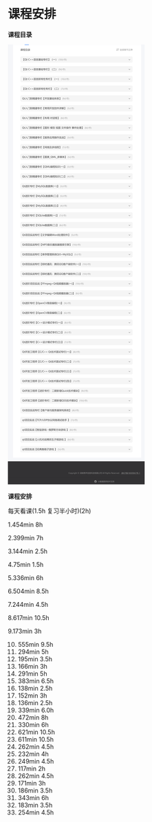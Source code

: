# 课程安排

**课程目录**

![](../assets/课程规划/QQ截图20240706144556.png)

**课程安排**

每天看课(1.5h 复习半小时)(2h)

1.454min 8h

2.399min 7h

3.144min 2.5h

4.75min  1.5h

5.336min  6h

6.504min 8.5h

7.244min 4.5h

8.617min 10.5h

9.173min 3h

10. 555min 9.5h
11. 294min 5h
12. 195min 3.5h
13. 166min 3h
14. 291min 5h
15. 383min 6.5h
16. 138min 2.5h
17. 152min 3h
18. 136min 2.5h
19. 339min 6.0h
20. 472min 8h
21. 330min 6h
22. 621min 10.5h
23. 611min 10.5h
24. 262min 4.5h
25. 232min 4h
26. 249min 4.5h
27. 117min 2h
28. 262min 4.5h
29. 171min 3h
30. 186min 3.5h
31. 343min 6h
32. 183min 3.5h
33. 254min 4.5h